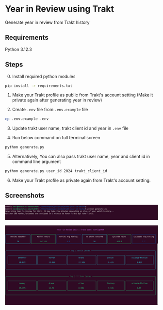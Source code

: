 # Year in Review using Trakt

Generate year in review from Trakt history

## Requirements

Python 3.12.3

## Steps

0. Install required python modules

```bash
pip install -r requirements.txt
```

1. Make your Trakt profile as public from Trakt's account setting (Make it private again after generating year in review)

2. Create `.env` file from `.env.example` file

```bash
cp .env.example .env
```

3. Update trakt user name, trakt client id and year in `.env` file

4. Run below command on full terminal screen

```bash
python generate.py
```

5. Alternatively, You can also pass trakt user name, year and client id in command line argument

```bash
python generate.py user_id 2024 trakt_client_id
```

6. Make your Trakt profile as private again from Trakt's account setting.

## Screenshots

![](Screenshot-1.png)


![](Screenshot-2.png)
